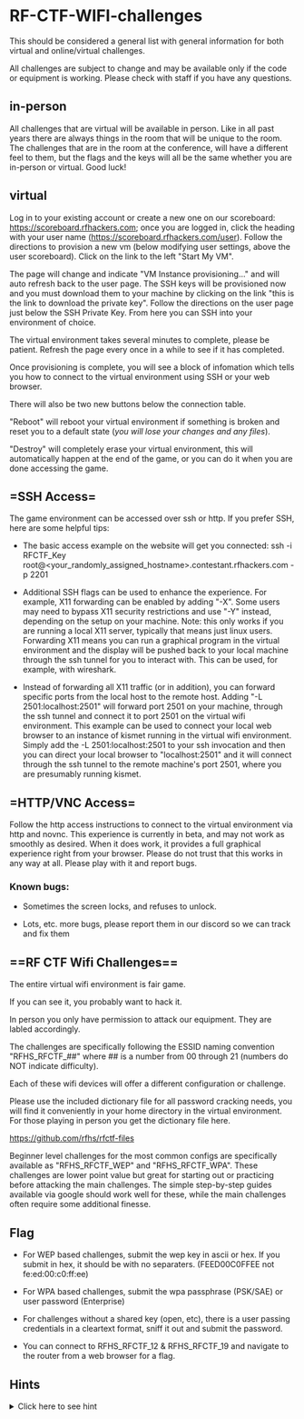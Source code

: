 # RF-CTF-WIFI-challenges


This should be considered a general list with general information for both virtual and online/virtual challenges.

All challenges are subject to change and may be available only if the code or equipment is working.
Please check with staff if you have any questions.

## in-person
All challenges that are virtual will be available in person.  Like in all past years there are always things in the room that will be unique to the room.  The challenges that are in the room at the conference, will have a different feel to them, but the flags and the keys will all be the same whether you are in-person or virtual.  Good luck!

## virtual

Log in to your existing account or create a new one on our scoreboard: https://scoreboard.rfhackers.com; once you are logged in, click the heading with your user name (https://scoreboard.rfhackers.com/user). Follow the directions to provision a new vm (below modifying user settings, above the user scoreboard). Click on the link to the left "Start My VM".


The page will change and indicate "VM Instance provisioning..." and will auto refresh back to the user page.  The SSH keys will be provisioned now and you must download them to your machine by clicking on the link "this is the link to download the private key".  Follow the directions on the user page just below the SSH Private Key.  From here you can SSH into your environment of choice.


The virtual environment takes several minutes to complete, please be patient.  Refresh the page every once in a while to see if it has completed.


Once provisioning is complete, you will see a block of infomation which tells you how to connect to the virtual environment using SSH or your web browser.


There will also be two new buttons below the connection table.

"Reboot" will reboot your virtual environment if something is broken and reset you to a default state (*you will lose your changes and any files*).

"Destroy" will completely erase your virtual environment, this will automatically happen at the end of the game, or you can do it when you are done accessing the game.

## =SSH Access=


The game environment can be accessed over ssh or http. If you prefer SSH, here are some helpful tips:

* The basic access example on the website will get you connected: ssh -i RFCTF_Key root@<your_randomly_assigned_hostname>.contestant.rfhackers.com -p 2201


* Additional SSH flags can be used to enhance the experience.  For example, X11 forwarding can be enabled by adding "-X".  Some users may need to bypass X11 security restrictions and use "-Y" instead, depending on the setup on your machine.  Note: this only works if you are running a local X11 server, typically that means just linux users.  Forwarding X11 means you can run a graphical program in the virtual environment and the display will be pushed back to your local machine through the ssh tunnel for you to interact with.  This can be used, for example, with wireshark.


* Instead of forwarding all X11 traffic (or in addition), you can forward specific ports from the local host to the remote host.  Adding "-L 2501:localhost:2501" will forward port 2501 on your machine, through the ssh tunnel and connect it to port 2501 on the virtual wifi environment.  This example can be used to connect your local web browser to an instance of kismet running in the virtual wifi environment.  Simply add the -L 2501:localhost:2501 to your ssh invocation and then you can direct your local browser to "localhost:2501" and it will connect through the ssh tunnel to the remote machine's port 2501, where you are presumably running kismet.


## =HTTP/VNC Access=


Follow the http access instructions to connect to the virtual environment via http and novnc.  This experience is currently in beta, and may not work as smoothly as desired.  When it does work, it provides a full graphical experience right from your browser.  Please do not trust that this works in any way at all.  Please play with it and report bugs.


### Known bugs:

* Sometimes the screen locks, and refuses to unlock.


* Lots, etc. more bugs, please report them in our discord so we can track and fix them

## ==RF CTF Wifi Challenges==


The entire virtual wifi environment is fair game.

If you can see it, you probably want to hack it.

In person you only have permission to attack our equipment.  They are labled accordingly.

The challenges are specifically following the ESSID naming convention "RFHS_RFCTF_##" where ## is a number from 00 through 21 (numbers do NOT indicate difficulty).


Each of these wifi devices will offer a different configuration or challenge.



Please use the included dictionary file for all password cracking needs, you will find it conveniently in your home directory in the virtual environment. For those playing in person you get the dictionary file here.

https://github.com/rfhs/rfctf-files


Beginner level challenges for the most common configs are specifically available as "RFHS_RFCTF_WEP" and "RFHS_RFCTF_WPA".  These challenges are lower point value but great for starting out or practicing before attacking the main challenges.  The simple step-by-step guides available via google should work well for these, while the main challenges often require some additional finesse.

## Flag


* For WEP based challenges, submit the wep key in ascii or hex.  If you submit in hex, it should be with no separaters. (FEED00C0FFEE not fe:ed:00:c0:ff:ee)


* For WPA based challenges, submit the wpa passphrase (PSK/SAE) or user password (Enterprise)


* For challenges without a shared key (open, etc), there is a user passing credentials in a cleartext format, sniff it out and submit the password.


* You can connect to RFHS_RFCTF_12 & RFHS_RFCTF_19 and navigate to the router from a web browser for a flag.

## Hints


<details>
  <summary>Click here to see hint</summary>


* Always be collecting.  You have multiple wifi cards, USE THEM.


* Ensure the tools you are using are modern.  The protocols we are using are modern, you need modern tools to see things correctly


* Kismet is your friend.  Aircrack-ng is a good acquaintance but not always a friend.


* There are devices for RFHS_RFCTF_00 through RFHS_RFCTF_21 *inclusive*, no numbers are missing.  Find it.


* If you get stuck, ask for help in discord.  It's always worth trying.


</details>
